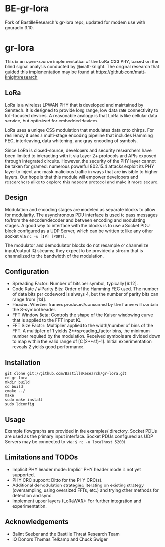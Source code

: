 # BE-gr-lora 

Fork of BastilleResearch's gr-lora repo, updated for modern use with gnuradio 3.10. 

# gr-lora

This is an open-source implementation of the LoRa CSS PHY, based on the blind signal analysis conducted by @matt-knight.  The original research that guided this implementation may be found at https://github.com/matt-knight/research

## LoRa
LoRa is a wireless LPWAN PHY that is developed and maintained by Semtech.  It is designed to provide long range, low data rate connectivity to IoT-focused devices.  A reasonable analogy is that LoRa is like cellular data service, but optimized for embedded devices.

LoRa uses a unique CSS modulation that modulates data onto chirps.  For resiliency it uses a multi-stage encoding pipeline that includes Hamming FEC, interleaving, data whitening, and gray encoding of symbols.

Since LoRa is closed-source, developers and security researchers have been limited to interacting with it via Layer 2+ protocols and APIs exposed through integrated circuits.  However, the security of the PHY layer cannot be taken for granted: numerous powerful 802.15.4 attacks exploit its PHY layer to inject and mask malicious traffic in ways that are invisible to higher layers.  Our hope is that this module will empower developers and researchers alike to explore this nascent protocol and make it more secure.

## Design
Modulation and encoding stages are modeled as separate blocks to allow for modularity.  The asynchronous PDU interface is used to pass messages to/from the encoder/decoder and between encoding and modulating stages.  A good way to interface with the blocks is to use a Socket PDU block configured as a UDP Server, which can be written to like any other socket via ```nc -u [IP] [PORT]```.

The modulator and demodulator blocks do not resample or channelize input/output IQ streams; they expect to be provided a stream that is channelized to the bandwidth of the modulation.

## Configuration
- Spreading Factor: Number of bits per symbol, typically [6:12].
- Code Rate / # Parity Bits: Order of the Hamming FEC used.  The number of data bits per codeword is always 4, but the number of parity bits can range from [1:4].
- Header: Whether frames produced/consumed by the frame will contain the 8-symbol header.
- FFT Window Beta: Controls the shape of the Kaiser windowing curve that is applied to the FFT input IQ.
- FFT Size Factor: Multiplier applied to the width/number of bins of the FFT.  A multiplier of 1 yields 2\*\*spreading_factor bins, the minimum number required by the modulation.  Received symbols are divided down to map within the valid range of [0:(2\*\*sf)-1].  Initial experimentation reveals 2 yields good performance.

## Installation
```
git clone git://github.com/BastilleResearch/gr-lora.git
cd gr-lora
mkdir build
cd build
cmake ../
make
sudo make install
sudo ldconfig
```

## Usage
Example flowgraphs are provided in the examples/ directory.  Socket PDUs are used as the primary input interface.  Socket PDUs configured as UDP Servers may be connected to via:
```$ nc -u localhost 52001```

## Limitations and TODOs
- Implicit PHY header mode: Implicit PHY header mode is not yet supported.
- PHY CRC support: Ditto for the PHY CRC(s).
- Additional demodulation strategies: iterating on existing strategy (oversampling, using oversized FFTs, etc.) and trying other methods for detection and sync.
- Implement upper layers (LoRaWAN): For further integration and experimentation.

## Acknowledgements
- Balint Seeber and the Bastille Threat Research Team
- IQ Donors Thomas Telkamp and Chuck Swiger

